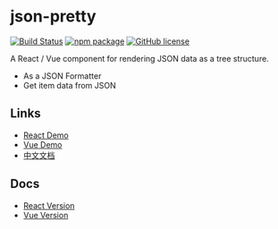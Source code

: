 # json-pretty

[![Build Status](https://travis-ci.org/leezng/vue-json-pretty.svg?branch=master)](https://travis-ci.org/leezng/vue-json-pretty)
[![npm package](https://img.shields.io/npm/v/vue-json-pretty.svg)](https://www.npmjs.org/package/vue-json-pretty)
[![GitHub license](https://img.shields.io/badge/license-MIT-blue.svg)](https://github.com/leezng/vue-json-pretty/blob/master/LICENSE)

A React / Vue component for rendering JSON data as a tree structure.

- As a JSON Formatter
- Get item data from JSON

## Links

- [React Demo](https://leezng.github.io/json-pretty/react)
- [Vue Demo](https://leezng.github.io/json-pretty/vue)
- [中文文档](./README.zh-CN.md)


## Docs
- [React Version](./react/README.md)
- [Vue Version](./vue/README.md)
